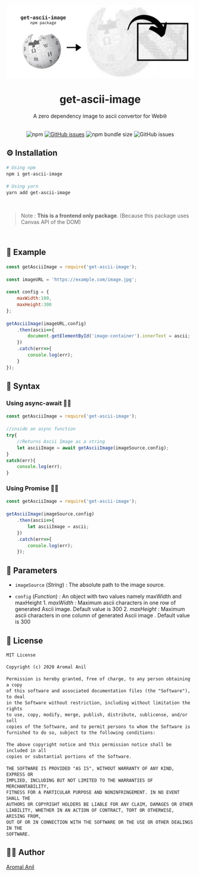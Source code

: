
<div align="center">
	<img src="https://github.com/aromalanil/get-ascii-image/blob/master/demo/cover_image.jpg?raw=true" alt="Cover Image"></img>
    <h1>get-ascii-image</h1>
    <p>A zero dependency image to ascii convertor for Web🌐</p>
	<br/>
	<div align="center">
	<img alt="npm" src="https://img.shields.io/npm/v/get-ascii-image?style=for-the-badge">
	<a href="https://github.com/aromalanil/get-ascii-image/issues"><img alt="GitHub issues" src="https://img.shields.io/github/issues/aromalanil/get-ascii-image?style=for-the-badge"></a>
	<img alt="npm bundle size" src="https://img.shields.io/bundlephobia/minzip/get-ascii-image?style=for-the-badge">
	<img alt="GitHub issues" src="https://img.shields.io/github/issues/aromalanil/get-ascii-image?style=for-the-badge">
	</div>
</div>

## ⚙ Installation

```bash
# Using npm
npm i get-ascii-image

# Using yarn
yarn add get-ascii-image
```

<br/>

>Note : **This is a frontend only package**. (Because this package uses Canvas API of the DOM)

<br/>

## 🍰 Example

```js
const getAsciiImage = require('get-ascii-image');

const imageURL = 'https://example.com/image.jpg';

const config = {
	maxWidth:100,
	maxHeight:300
};

getAsciiImage(imageURL,config)
	.then(ascii=>{
		document.getElementById('image-container').innerText = ascii;
	})
	.catch(err=>{
		console.log(err);
	}
});
```

## 🧵 Syntax

### Using  async-await ✋🏻
```js
const getAsciiImage = require('get-ascii-image');

//inside an async function
try{
	//Returns Ascii Image as a string
	let asciiImage = await getAsciiImage(imageSource,config);
}
catch(err){
	console.log(err);
}
```
### Using Promise 🤝🏻
```js
const getAsciiImage = require('get-ascii-image');

getAsciiImage(imageSource,config)
	.then(ascii=>{
		let asciiImage = ascii;
	})
	.catch(err=>{
		console.log(err);
	});

```

## 🍬 Parameters

- ``imageSource`` (*String*) : The absolute path to the image source.
	
- ``config`` (*Function*) : An object with two values namely maxWidth and maxHeight
		1. *maxWidth* : Maximum ascii characters in one row of generated Ascii image. Default value is 300
		2. *maxHeight* : Maximum ascii characters in one column of generated Ascii image . Default value is 300


## 📜 License

```
MIT License

Copyright (c) 2020 Aromal Anil

Permission is hereby granted, free of charge, to any person obtaining a copy
of this software and associated documentation files (the "Software"), to deal
in the Software without restriction, including without limitation the rights
to use, copy, modify, merge, publish, distribute, sublicense, and/or sell
copies of the Software, and to permit persons to whom the Software is
furnished to do so, subject to the following conditions:

The above copyright notice and this permission notice shall be included in all
copies or substantial portions of the Software.

THE SOFTWARE IS PROVIDED "AS IS", WITHOUT WARRANTY OF ANY KIND, EXPRESS OR
IMPLIED, INCLUDING BUT NOT LIMITED TO THE WARRANTIES OF MERCHANTABILITY,
FITNESS FOR A PARTICULAR PURPOSE AND NONINFRINGEMENT. IN NO EVENT SHALL THE
AUTHORS OR COPYRIGHT HOLDERS BE LIABLE FOR ANY CLAIM, DAMAGES OR OTHER
LIABILITY, WHETHER IN AN ACTION OF CONTRACT, TORT OR OTHERWISE, ARISING FROM,
OUT OF OR IN CONNECTION WITH THE SOFTWARE OR THE USE OR OTHER DEALINGS IN THE
SOFTWARE.
```

## ✍🏻 Author
[Aromal Anil](https://aromalanil.me)
